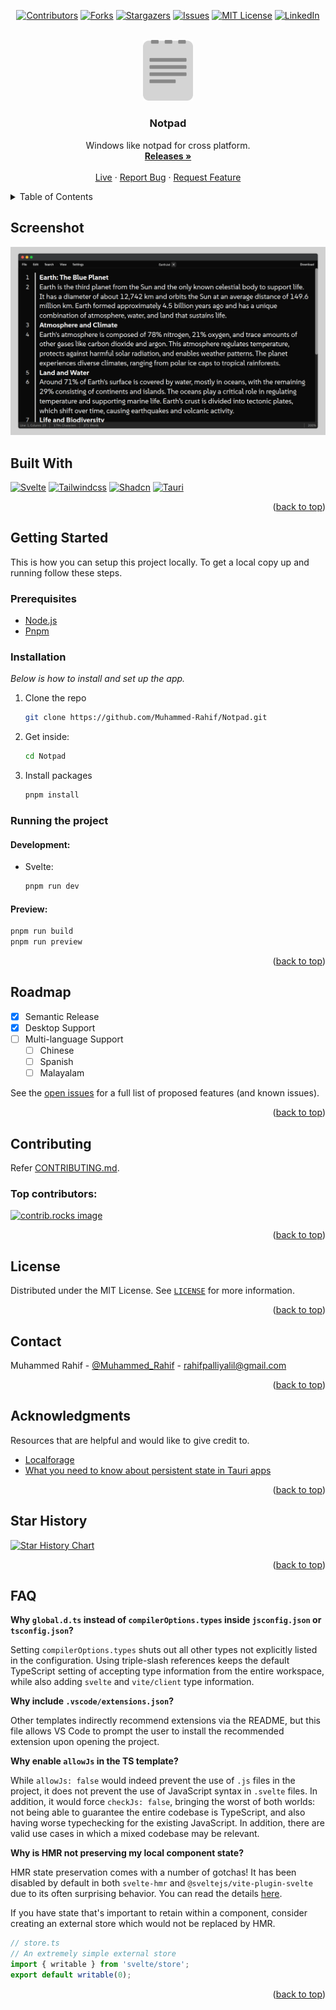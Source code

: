 <!-- Improved compatibility of back to top link: See: https://github.com/Muhammed-Rahif/Notpad/pull/73 -->

<a id="readme-top"></a>

<!--
*** Thanks for checking out the Best-README-Template. If you have a suggestion
*** that would make this better, please fork the repo and create a pull request
*** or simply open an issue with the tag "enhancement".
*** Don't forget to give the project a star!
*** Thanks again! Now go create something AMAZING! :D
-->

<!-- PROJECT SHIELDS -->
<!--
*** I'm using markdown "reference style" links for readability.
*** Reference links are enclosed in brackets [ ] instead of parentheses ( ).
*** See the bottom of this document for the declaration of the reference variables
*** for contributors-url, forks-url, etc. This is an optional, concise syntax you may use.
*** https://www.markdownguide.org/basic-syntax/#reference-style-links
-->
<div align="center">

[![Contributors][contributors-shield]][contributors-url]
[![Forks][forks-shield]][forks-url]
[![Stargazers][stars-shield]][stars-url]
[![Issues][issues-shield]][issues-url]
[![MIT License][license-shield]][license-url]
[![LinkedIn][linkedin-shield]][linkedin-url]

</div>

<!-- PROJECT LOGO -->
<br />
<div align="center">
  <a href="https://muhammed-rahif.github.io/Notpad/">
    <img src="public/logo.png" alt="Logo" width="80" >
  </a>
  <h3 align="center">Notpad</h3>

  <p align="center">
    Windows like notpad for cross platform.
    <br />
    <a href="https://github.com/Muhammed-Rahif/Notpad/releases"><strong>Releases »</strong></a>
    <br />
    <br />
    <a href="https://muhammed-rahif.github.io/Notpad/">Live</a>
    ·
    <a href="https://github.com/Muhammed-Rahif/Notpad/issues/new?labels=bug">Report Bug</a>
    ·
    <a href="https://github.com/Muhammed-Rahif/Notpad/issues/new?labels=enhancement">Request Feature</a>
  </p>
</div>

<!-- TABLE OF CONTENTS -->
<details>
  <summary>Table of Contents</summary>
  <ol>
    <li>
      <a href="#screenshot">Screenshot</a>
    </li>
    <li>
      <a href="#built-with">Built With</a>
    </li>
    <li>
      <a href="#getting-started">Getting Started</a>
      <ul>
        <li><a href="#prerequisites">Prerequisites</a></li>
        <li><a href="#installation">Installation</a></li>
        <li><a href="#running">Running</a></li>
      </ul>
    </li>
    <li><a href="#roadmap">Roadmap</a></li>
    <li><a href="#contributing">Contributing</a></li>
    <li><a href="#license">License</a></li>
    <li><a href="#contact">Contact</a></li>
    <li><a href="#acknowledgments">Acknowledgments</a></li>
  </ol>
</details>

<!-- ABOUT THE PROJECT -->
<!-- ## About The Project -->
<!-- <p align="right">(<a href="#readme-top">back to top</a>)</p> -->

## Screenshot

[![Product Name Screen Shot][product-screenshot]](https://muhammed-rahif.github.io/Notpad/)

## Built With

[![Svelte][svelte-logo]][svelte-url]
[![Tailwindcss][tailwind-logo]][tailwind-url]
[![Shadcn][shadcnui-logo]][shadcnui-url]
[![Tauri][tauri-logo]][tauri-url]

[svelte-logo]: https://img.shields.io/badge/svelte-000000?style=for-the-badge&logo=svelte
[svelte-url]: https://svelte.dev/
[tailwind-logo]: https://img.shields.io/badge/tailwind-000000?style=for-the-badge&logo=tailwindcss
[tailwind-url]: https://tailwindcss.com/
[shadcnui-logo]: https://img.shields.io/badge/shadcn/svelte-000000?style=for-the-badge&logo=shadcnui&logoColor=orange
[shadcnui-url]: https://shadcn-svelte.com/
[tauri-logo]: https://img.shields.io/badge/Tauri-000000?style=for-the-badge&logo=tauri
[tauri-url]: https://tauri.app/

<p align="right">(<a href="#readme-top">back to top</a>)</p>

<!-- GETTING STARTED -->

## Getting Started

This is how you can setup this project locally.
To get a local copy up and running follow these steps.

### Prerequisites

- [Node.js](https://nodejs.org/en/download/)
- [Pnpm](https://pnpm.io/installation)

### Installation

_Below is how to install and set up the app._

1. Clone the repo
   ```sh
   git clone https://github.com/Muhammed-Rahif/Notpad.git
   ```
1. Get inside:
   ```sh
   cd Notpad
   ```
1. Install packages
   ```sh
   pnpm install
   ```

### Running the project

#### Development:

- Svelte:
  ```sh
  pnpm run dev
  ```

#### Preview:

```sh
pnpm run build
pnpm run preview
```

<p align="right">(<a href="#readme-top">back to top</a>)</p>

<!-- ROADMAP -->

## Roadmap

- [x] Semantic Release
- [x] Desktop Support
- [ ] Multi-language Support
  - [ ] Chinese
  - [ ] Spanish
  - [ ] Malayalam

See the [open issues](https://github.com/Muhammed-Rahif/Notpad/issues) for a full list of proposed features (and known issues).

<p align="right">(<a href="#readme-top">back to top</a>)</p>

<!-- CONTRIBUTING -->

## Contributing

Refer [CONTRIBUTING.md](CONTRIBUTING.md).

### Top contributors:

<a href="https://github.com/Muhammed-Rahif/Notpad/graphs/contributors">
  <img src="https://contrib.rocks/image?repo=Muhammed-Rahif/Notpad" alt="contrib.rocks image" />
</a>

<p align="right">(<a href="#readme-top">back to top</a>)</p>

<!-- LICENSE -->

## License

Distributed under the MIT License. See [`LICENSE`](LICENSE) for more information.

<p align="right">(<a href="#readme-top">back to top</a>)</p>

<!-- CONTACT -->

## Contact

Muhammed Rahif - [@Muhammed_Rahif](https://x.com/Muhammed_Rahif) - rahifpalliyalil@gmail.com

<p align="right">(<a href="#readme-top">back to top</a>)</p>

<!-- ACKNOWLEDGMENTS -->

## Acknowledgments

Resources that are helpful and would like to give credit to.

- [Localforage](https://localforage.github.io/localForage)
- [What you need to know about persistent state in Tauri apps](https://aptabase.com/blog/persistent-state-tauri-apps)

<p align="right">(<a href="#readme-top">back to top</a>)</p>

<!-- STAR HISTORY -->

## Star History

<a href="https://www.star-history.com/#Muhammed-Rahif/Notpad&Date">
 <picture>
   <source media="(prefers-color-scheme: dark)" srcset="https://api.star-history.com/svg?repos=Muhammed-Rahif/Notpad&type=Date&theme=dark" />
   <source media="(prefers-color-scheme: light)" srcset="https://api.star-history.com/svg?repos=Muhammed-Rahif/Notpad&type=Date" />
   <img alt="Star History Chart" src="https://api.star-history.com/svg?repos=Muhammed-Rahif/Notpad&type=Date" />
 </picture>
</a>

<p align="right">(<a href="#readme-top">back to top</a>)</p>

## FAQ

**Why `global.d.ts` instead of `compilerOptions.types` inside `jsconfig.json` or `tsconfig.json`?**

Setting `compilerOptions.types` shuts out all other types not explicitly listed in the configuration. Using triple-slash references keeps the default TypeScript setting of accepting type information from the entire workspace, while also adding `svelte` and `vite/client` type information.

**Why include `.vscode/extensions.json`?**

Other templates indirectly recommend extensions via the README, but this file allows VS Code to prompt the user to install the recommended extension upon opening the project.

**Why enable `allowJs` in the TS template?**

While `allowJs: false` would indeed prevent the use of `.js` files in the project, it does not prevent the use of JavaScript syntax in `.svelte` files. In addition, it would force `checkJs: false`, bringing the worst of both worlds: not being able to guarantee the entire codebase is TypeScript, and also having worse typechecking for the existing JavaScript. In addition, there are valid use cases in which a mixed codebase may be relevant.

**Why is HMR not preserving my local component state?**

HMR state preservation comes with a number of gotchas! It has been disabled by default in both `svelte-hmr` and `@sveltejs/vite-plugin-svelte` due to its often surprising behavior. You can read the details [here](https://github.com/rixo/svelte-hmr#svelte-hmr).

If you have state that's important to retain within a component, consider creating an external store which would not be replaced by HMR.

```ts
// store.ts
// An extremely simple external store
import { writable } from 'svelte/store';
export default writable(0);
```

<p align="right">(<a href="#readme-top">back to top</a>)</p>

<!-- MARKDOWN LINKS & IMAGES -->
<!-- https://www.markdownguide.org/basic-syntax/#reference-style-links -->

[contributors-shield]: https://img.shields.io/github/contributors/Muhammed-Rahif/Notpad.svg?style=for-the-badge
[contributors-url]: https://github.com/Muhammed-Rahif/Notpad/graphs/contributors
[forks-shield]: https://img.shields.io/github/forks/Muhammed-Rahif/Notpad.svg?style=for-the-badge
[forks-url]: https://github.com/Muhammed-Rahif/Notpad/network/members
[stars-shield]: https://img.shields.io/github/stars/Muhammed-Rahif/Notpad.svg?style=for-the-badge
[stars-url]: https://github.com/Muhammed-Rahif/Notpad/stargazers
[issues-shield]: https://img.shields.io/github/issues/Muhammed-Rahif/Notpad.svg?style=for-the-badge
[issues-url]: https://github.com/Muhammed-Rahif/Notpad/issues
[license-shield]: https://img.shields.io/github/license/Muhammed-Rahif/Notpad.svg?style=for-the-badge
[license-url]: https://github.com/Muhammed-Rahif/Notpad/blob/main/LICENSE
[linkedin-shield]: https://img.shields.io/badge/-LinkedIn-black.svg?style=for-the-badge&logo=linkedin&colorB=555
[linkedin-url]: https://linkedin.com/in/Muhammed-Rahif
[product-screenshot]: public/screenshot.png
